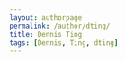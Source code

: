 ```yaml
---
layout: authorpage
permalink: /author/dting/
title: Dennis Ting
tags: [Dennis, Ting, dting]
---
```

